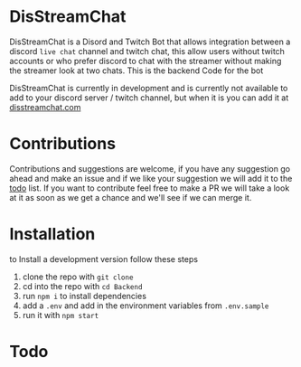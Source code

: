 # DisStreamChat
DisStreamChat is a Disord and Twitch Bot that allows integration between a discord `live chat` channel and twitch chat, this allow users without twitch accounts or who prefer discord to chat with the streamer without making the streamer look at two chats. This is the backend Code for the bot

DisStreamChat is currently in development and is currently not available to add to your discord server / twitch channel, but when it is you can add it at [disstreamchat.com](https://www.disstreamchat.com/#/)

# Contributions

Contributions and suggestions are welcome, if you have any suggestion go ahead and make an issue and if we like your suggestion we will add it to the [todo](#Todo) list. If you want to contribute feel free to make a PR we will take a look at it as soon as we get a chance and we'll see if we can merge it.

# Installation

to Install a development version follow these steps
1. clone the repo with `git clone`
2. cd into the repo with `cd Backend`
3. run `npm i` to install dependencies
4. add a `.env` and add in the environment variables from `.env.sample`
5. run it with `npm start`

# Todo
